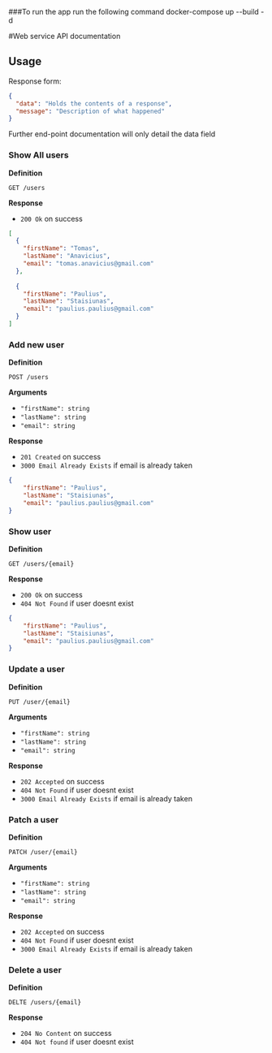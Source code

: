 ###To run the app run the following command
docker-compose up --build -d 


#Web service API documentation

## Usage

Response form:

```json
{
  "data": "Holds the contents of a response",
  "message": "Description of what happened"
}
```

Further end-point documentation will only detail the data field

### Show All users

**Definition**

`GET /users`

**Response**

- `200 Ok` on success

```json
[
  {
    "firstName": "Tomas",
    "lastName": "Anavicius",
    "email": "tomas.anavicius@gmail.com"
  },
  
  {
    "firstName": "Paulius",
    "lastName": "Staisiunas",
    "email": "paulius.paulius@gmail.com"
  }
]
```

### Add new user

**Definition**

`POST /users`

**Arguments**

- `"firstName": string`
- `"lastName": string`
- `"email": string`

**Response**

- `201 Created` on success
- `3000 Email Already Exists` if email is already taken 

```json
{
    "firstName": "Paulius",
    "lastName": "Staisiunas",
    "email": "paulius.paulius@gmail.com"
}
```

### Show user

**Definition**

`GET /users/{email}`

**Response**

- `200 Ok` on success
- `404 Not Found` if user doesnt exist

```json
{
    "firstName": "Paulius",
    "lastName": "Staisiunas",
    "email": "paulius.paulius@gmail.com"
}
```

### Update a user

**Definition**

`PUT /user/{email}`

**Arguments**

- `"firstName": string`
- `"lastName": string`
- `"email": string`

**Response**

- `202 Accepted` on success
- `404 Not Found` if user doesnt exist
- `3000 Email Already Exists` if email is already taken 

### Patch a user

**Definition**

`PATCH /user/{email}`

**Arguments**

- `"firstName": string`
- `"lastName": string`
- `"email": string`

**Response**

- `202 Accepted` on success
- `404 Not Found` if user doesnt exist
- `3000 Email Already Exists` if email is already taken 

### Delete a user

**Definition**

`DELTE /users/{email}`

**Response**

- `204 No Content` on success
- `404 Not found` if user doesnt exist